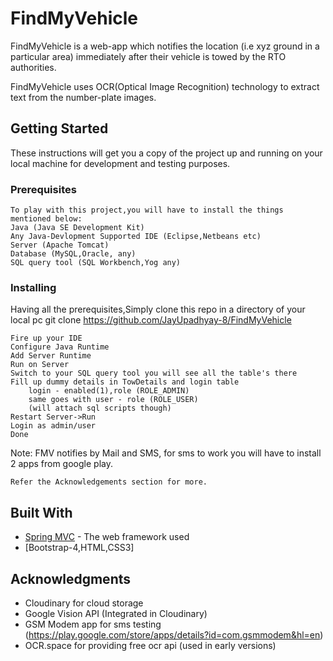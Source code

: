 # FindMyVehicle
FindMyVehicle is a web-app which notifies the location (i.e xyz ground in a particular area) immediately after their vehicle is towed by the RTO authorities.

FindMyVehicle uses OCR(Optical Image Recognition) technology to extract text from the number-plate images.

## Getting Started

These instructions will get you a copy of the project up and running on your local machine for development and testing purposes.

### Prerequisites
	To play with this project,you will have to install the things mentioned below:
	Java (Java SE Development Kit)
	Any Java-Devlopment Supported IDE (Eclipse,Netbeans etc)
	Server (Apache Tomcat)
	Database (MySQL,Oracle, any)
	SQL query tool (SQL Workbench,Yog any)

### Installing
Having all the prerequisites,Simply clone this repo in a directory of your local pc
git clone https://github.com/JayUpadhyay-8/FindMyVehicle

	Fire up your IDE
	Configure Java Runtime
	Add Server Runtime
	Run on Server 
	Switch to your SQL query tool you will see all the table's there
	Fill up dummy details in TowDetails and login table
		login - enabled(1),role (ROLE_ADMIN) 
		same goes with user - role (ROLE_USER)
		(will attach sql scripts though)
	Restart Server->Run 
	Login as admin/user
	Done

Note:
	FMV notifies by Mail and SMS, for sms to work you will have to install 2 apps from google 		play.
	
	Refer the Acknowledgements section for more.

## Built With

* [Spring MVC](https://spring.io/web-applications) - The web framework used
* [Bootstrap-4,HTML,CSS3]

## Acknowledgments

* Cloudinary for cloud storage
* Google Vision API (Integrated in Cloudinary)
* GSM Modem app for sms testing (https://play.google.com/store/apps/details?id=com.gsmmodem&hl=en) 
* OCR.space for providing free ocr api (used in early versions)


